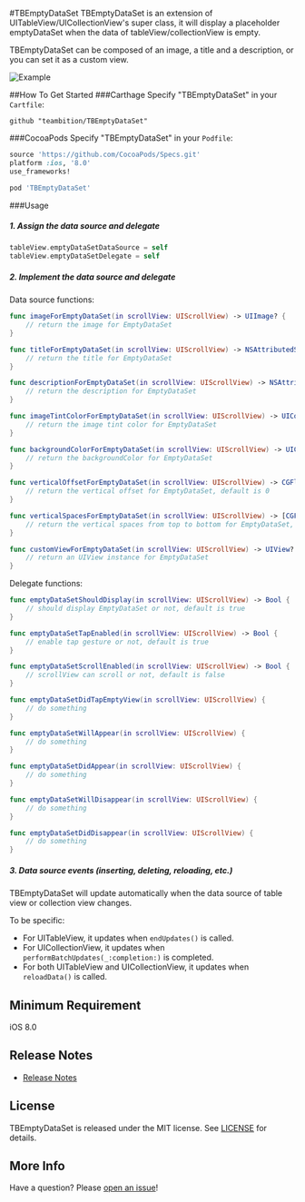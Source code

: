 #TBEmptyDataSet
TBEmptyDataSet is an extension of UITableView/UICollectionView's super class, it will  display a placeholder emptyDataSet when the data of tableView/collectionView is empty.

TBEmptyDataSet can be composed of an image, a title and a description, or you can set it as a custom view.


![Example](Screenshots/Example.gif "Example")


##How To Get Started
###Carthage
Specify "TBEmptyDataSet" in your ```Cartfile```:
```ogdl 
github "teambition/TBEmptyDataSet"
```

###CocoaPods
Specify "TBEmptyDataSet" in your ```Podfile```:
```ruby 
source 'https://github.com/CocoaPods/Specs.git'
platform :ios, '8.0'
use_frameworks!

pod 'TBEmptyDataSet'
```

###Usage
##### 1.  Assign the data source and delegate
```swift
tableView.emptyDataSetDataSource = self
tableView.emptyDataSetDelegate = self
```
##### 2.  Implement the data source and delegate
Data source functions:
```swift 
func imageForEmptyDataSet(in scrollView: UIScrollView) -> UIImage? {
    // return the image for EmptyDataSet
}

func titleForEmptyDataSet(in scrollView: UIScrollView) -> NSAttributedString? {
    // return the title for EmptyDataSet
}

func descriptionForEmptyDataSet(in scrollView: UIScrollView) -> NSAttributedString? {
    // return the description for EmptyDataSet
}

func imageTintColorForEmptyDataSet(in scrollView: UIScrollView) -> UIColor? {
    // return the image tint color for EmptyDataSet
}

func backgroundColorForEmptyDataSet(in scrollView: UIScrollView) -> UIColor? {
    // return the backgroundColor for EmptyDataSet
}

func verticalOffsetForEmptyDataSet(in scrollView: UIScrollView) -> CGFloat {
    // return the vertical offset for EmptyDataSet, default is 0
}

func verticalSpacesForEmptyDataSet(in scrollView: UIScrollView) -> [CGFloat] {
    // return the vertical spaces from top to bottom for EmptyDataSet, default is [12, 12]
}

func customViewForEmptyDataSet(in scrollView: UIScrollView) -> UIView? {
    // return an UIView instance for EmptyDataSet
}
``` 
Delegate functions:
```swift
func emptyDataSetShouldDisplay(in scrollView: UIScrollView) -> Bool {
    // should display EmptyDataSet or not, default is true
}

func emptyDataSetTapEnabled(in scrollView: UIScrollView) -> Bool {
    // enable tap gesture or not, default is true
}

func emptyDataSetScrollEnabled(in scrollView: UIScrollView) -> Bool {
    // scrollView can scroll or not, default is false
}

func emptyDataSetDidTapEmptyView(in scrollView: UIScrollView) {
    // do something
}

func emptyDataSetWillAppear(in scrollView: UIScrollView) {
    // do something
}

func emptyDataSetDidAppear(in scrollView: UIScrollView) {
    // do something
}

func emptyDataSetWillDisappear(in scrollView: UIScrollView) {
    // do something
}

func emptyDataSetDidDisappear(in scrollView: UIScrollView) {
    // do something
}
```
##### 3.  Data source events (inserting, deleting, reloading, etc.)
TBEmptyDataSet will update automatically when the data source of table view or collection view changes.

To be specific:
* For UITableView, it updates when ```endUpdates()``` is called.
* For UICollectionView, it updates when ```performBatchUpdates(_:completion:)``` is completed.
* For both UITableView and UICollectionView, it updates when ```reloadData()``` is called.

## Minimum Requirement
iOS 8.0

## Release Notes
* [Release Notes](https://github.com/teambition/TBEmptyDataSet/releases)

## License
TBEmptyDataSet is released under the MIT license. See [LICENSE](https://github.com/teambition/TBEmptyDataSet/blob/master/LICENSE.md) for details.

## More Info
Have a question? Please [open an issue](https://github.com/teambition/TBEmptyDataSet/issues/new)!
